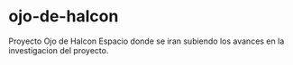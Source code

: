 # ojo-de-halcon
Proyecto Ojo de Halcon
Espacio donde se iran subiendo los avances en la investigacion del proyecto.

